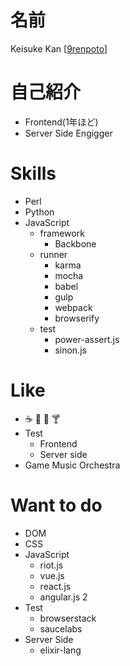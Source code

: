 # 名前

Keisuke Kan [[9renpoto](https://github.com/9renpoto)]

# 自己紹介

- Frontend(1年ほど)
- Server Side Engigger

# Skills

- Perl
- Python
- JavaScript
  - framework
    - Backbone
  - runner
    - karma
    - mocha
    - babel
    - gulp
    - webpack
    - browserify
  - test
    - power-assert.js
    - sinon.js
    
# Like

- :coffee: :sake: :beers: :cocktail:
- Test
  - Frontend
  - Server side
- Game Music Orchestra

# Want to do

- DOM
- CSS
- JavaScript
  - riot.js
  - vue.js
  - react.js
  - angular.js 2
- Test
  - browserstack
  - saucelabs
- Server Side
  - elixir-lang
